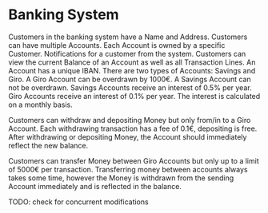 # Banking System
Customers in the banking system have a Name and Address. Customers can have multiple Accounts. Each Account is owned by a specific Customer. Notifications for a customer from the system. Customers can view the current Balance of an Account as well as all Transaction Lines. An Account has a unique IBAN. There are two types of Accounts: Savings and Giro. A Giro Account can be overdrawn by 1000€. A Savings Account can not be overdrawn. Savings Accounts receive an interest of 0.5% per year. Giro Accounts receive an interest of 0.1% per year. The interest is calculated on a monthly basis.

Customers can withdraw and depositing Money but only from/in to a Giro Account. Each withdrawing transaction has a fee of 0.1€, depositing is free. After withdrawing or depositing Money, the Account should immediately reflect the new balance.

Customers can transfer Money between Giro Accounts but only up to a limit of 5000€ per transaction. Transferring money between accounts always takes some time, however the Money is withdrawn from the sending Account immediately and is reflected in the balance.

TODO: check for concurrent modifications